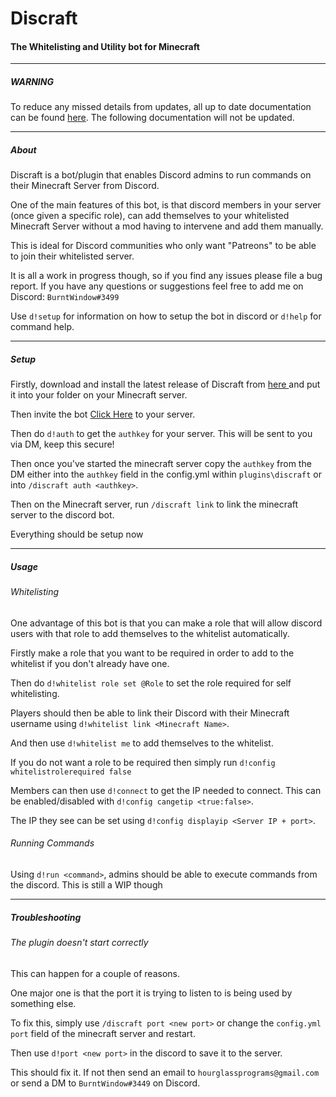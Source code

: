 <h1>Discraft</h1>
<h4>The Whitelisting and Utility bot for Minecraft</h4>
<hr>
<h5>WARNING</h5>
To reduce any missed details from updates, all up to date documentation can be found <a href="http://discraft.hourglassprograms.com/docs">here</a>. The following documentation will not be updated.
<hr>
<h5>About</h5>
Discraft is a bot/plugin that enables Discord admins to run commands on their Minecraft Server from Discord.

One of the main features of this bot, is that discord members in your server (once given a specific role), can add themselves to your whitelisted Minecraft Server without a mod having to intervene and add them manually.

This is ideal for Discord communities who only want "Patreons" to be able to join their whitelisted server.

It is all a work in progress though, so if you find any issues please file a bug report. If you have any questions or suggestions feel free to add me on Discord: `BurntWindow#3499`

Use `d!setup` for information on how to setup the bot in discord or `d!help` for command help.
<hr>
<h5>Setup</h5>
 Firstly, download and install the latest release of Discraft from <a href="https://www.spigotmc.org/resources/discraft-plugin.79481/history" class="link"> here </a> and put it into your folder on your Minecraft server.

Then invite the bot <a href="https://discord.com/oauth2/authorize?client_id=714564857822969868&scope=bot&permissions=150528">Click Here</a> to your server.

Then do `d!auth` to get the `authkey` for your server. This will be sent to you via DM, keep this secure!

Then once you've started the minecraft server copy the `authkey` from the DM either into the `authkey` field in the config.yml within `plugins\discraft` or into `/discraft auth <authkey>`.

Then on the Minecraft server, run `/discraft link` to link the minecraft server to the discord bot.

Everything should be setup now

<hr>
<h5>Usage</h5>
<h6>Whitelisting</h6>
One advantage of this bot is that you can make a role that will allow discord users with that role to add themselves to the whitelist automatically.

Firstly make a role that you want to be required in order to add to the whitelist if you don't already have one.

Then do `d!whitelist role set @Role` to set the role required for self whitelisting.

Players should then be able to link their Discord with their Minecraft username using `d!whitelist link <Minecraft Name>`.

And then use `d!whitelist me` to add themselves to the whitelist.

If you do not want a role to be required then simply run `d!config whitelistrolerequired false`

Members can then use `d!connect` to get the IP needed to connect. This can be enabled/disabled with `d!config cangetip <true:false>`.

The IP they see can be set using `d!config displayip <Server IP + port>`.

<h6>Running Commands</h6>

Using `d!run <command>`, admins should be able to execute commands from the discord. This is still a WIP though

<hr>
<h5>Troubleshooting</h5>
<h6>The plugin doesn't start correctly</h6>
This can happen for a couple of reasons.

One major one is that the port it is trying to listen to is being used by something else.

To fix this, simply use `/discraft port <new port>` or change the `config.yml` `port` field of the minecraft server and restart.

Then use `d!port <new port>` in the discord to save it to the server.

This should fix it. If not then send an email to `hourglassprograms@gmail.com` or send a DM to `BurntWindow#3449` on Discord.
